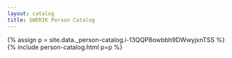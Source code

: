```yaml
---
layout: catalog
title: SWERIK Person Catalog
---
```

{% assign p = site.data._person-catalog.i-13QQP8owbbh9DWwyjxnTSS %}
{% include person-catalog.html p=p %}

